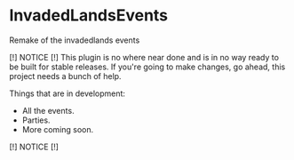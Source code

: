 # InvadedLandsEvents
Remake of the invadedlands events


[!] NOTICE [!]
This plugin is no where near done and is in no way ready to be built for stable releases.
If you're going to make changes, go ahead, this project needs a bunch of help.

Things that are in development:
- All the events.
- Parties.
- More coming soon.

[!] NOTICE [!]
